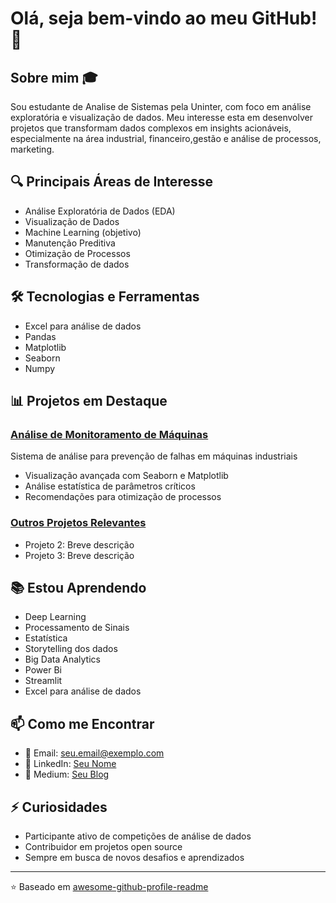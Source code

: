 # Olá, seja bem-vindo ao meu GitHub! 👋

## Sobre mim 🎓
Sou estudante de Analise de Sistemas pela Uninter, com foco em análise exploratória e visualização de dados. Meu interesse esta em desenvolver projetos que transformam dados complexos em insights acionáveis, especialmente na área industrial, financeiro,gestão e análise de processos, marketing.

## 🔍 Principais Áreas de Interesse
- Análise Exploratória de Dados (EDA)
- Visualização de Dados
- Machine Learning (objetivo)
- Manutenção Preditiva
- Otimização de Processos
- Transformação de dados

## 🛠️ Tecnologias e Ferramentas 

- Excel para análise de dados 
- Pandas
- Matplotlib
- Seaborn
- Numpy

## 📊 Projetos em Destaque

### [Análise de Monitoramento de Máquinas](link_do_projeto)
Sistema de análise para prevenção de falhas em máquinas industriais
- Visualização avançada com Seaborn e Matplotlib
- Análise estatística de parâmetros críticos
- Recomendações para otimização de processos

### [Outros Projetos Relevantes](link_dos_projetos)
- Projeto 2: Breve descrição
- Projeto 3: Breve descrição

## 📚 Estou Aprendendo
- Deep Learning
- Processamento de Sinais
- Estatística
- Storytelling dos dados
- Big Data Analytics
- Power Bi
- Streamlit
- Excel para análise de dados 


## 📫 Como me Encontrar
- 📧 Email: seu.email@exemplo.com
- 💼 LinkedIn: [Seu Nome](seu_linkedin)
- 📝 Medium: [Seu Blog](seu_medium)

## ⚡ Curiosidades
- Participante ativo de competições de análise de dados
- Contribuidor em projetos open source
- Sempre em busca de novos desafios e aprendizados

---
⭐️ Baseado em [awesome-github-profile-readme](https://github.com/abhisheknaiidu/awesome-github-profile-readme)
